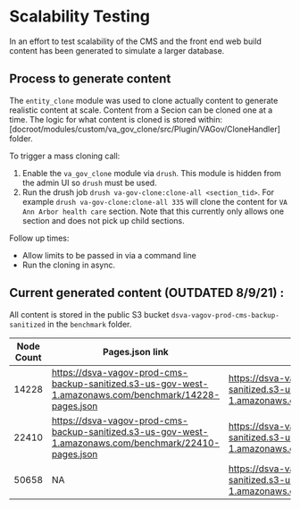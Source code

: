# Scalability Testing

In an effort to test scalability of the CMS and the front end web build content has been generated to simulate a larger database.

## Process to generate content

The `entity_clone` module was used to clone actually content to generate realistic content at scale.  Content from a Secion can be cloned one at a time.  The logic for what content is cloned is stored within: [docroot/modules/custom/va_gov_clone/src/Plugin/VAGov/CloneHandler] folder.

To trigger a mass cloning call:
1. Enable the `va_gov_clone` module via `drush`.  This module is hidden from the admin UI so `drush` must be used.
2. Run the drush job `drush va-gov-clone:clone-all <section_tid>`.  For example `drush va-gov-clone:clone-all 335` will clone the content for `VA Ann Arbor health care` section.  Note that this currently only allows one section and does not pick up child sections.

Follow up times:
* Allow limits to be passed in via a command line
* Run the cloning in async.

## Current generated content (OUTDATED 8/9/21) :

All content is stored in the public S3 bucket `dsva-vagov-prod-cms-backup-sanitized` in the `benchmark` folder.


| Node Count | Pages.json link | SQL dump |
|------------|-----------------|----------|
| 14228 | https://dsva-vagov-prod-cms-backup-sanitized.s3-us-gov-west-1.amazonaws.com/benchmark/14228-pages.json | https://dsva-vagov-prod-cms-backup-sanitized.s3-us-gov-west-1.amazonaws.com/benchmark/14228.sql.gz |
| 22410 | https://dsva-vagov-prod-cms-backup-sanitized.s3-us-gov-west-1.amazonaws.com/benchmark/22410-pages.json | https://dsva-vagov-prod-cms-backup-sanitized.s3-us-gov-west-1.amazonaws.com/benchmark/22410.sql.gz |
| 50658 | NA | https://dsva-vagov-prod-cms-backup-sanitized.s3-us-gov-west-1.amazonaws.com/benchmark/50658.sql.gz |

